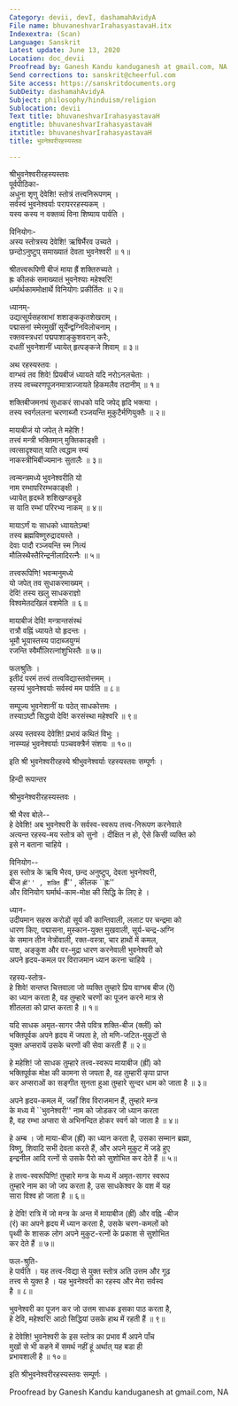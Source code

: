```yaml
---
Category: devii, devI, dashamahAvidyA
File name: bhuvaneshvarIrahasyastavaH.itx
Indexextra: (Scan)
Language: Sanskrit
Latest update: June 13, 2020
Location: doc_devii
Proofread by: Ganesh Kandu kanduganesh at gmail.com, NA
Send corrections to: sanskrit@cheerful.com
Site access: https://sanskritdocuments.org
SubDeity: dashamahAvidyA
Subject: philosophy/hinduism/religion
Sublocation: devii
Text title: bhuvaneshvarIrahasyastavaH
engtitle: bhuvaneshvarIrahasyastavaH
itxtitle: bhuvaneshvarIrahasyastavaH
title: भुवनेश्वरीरहस्यस्तवः

---
```

  
 श्रीभुवनेश्वरीरहस्यस्तवः   
पूर्वपीठिका-  
अधुना शृणु देवेशि! स्तोत्रं तत्त्वनिरूपणम् ।  
सर्वस्वं भुवनेश्वर्याः परापररहस्यकम् ।  
यस्य कस्य न वक्तव्यं विना शिष्याय पार्वति ।  
  
विनियोगः-  
अस्य स्तोत्रस्य देवेशि! ऋषिर्भैरव उच्यते ।  
छन्दोऽनुष्टुप् समाख्यातं देवता भुवनेश्वरी ॥ १॥  
  
श्रीतत्त्वरूपिणी बीजं माया ह्रैं शक्तिरुच्यते ।  
ह्रः कीलकं समाख्यातं भुवनेश्याः महेश्वरि!  
धर्मार्थकाममोक्षार्थे विनियोगः प्रकीर्तितः ॥ २॥  
  
ध्यानम्-  
उद्यत्सूर्यसहस्राभां शशाङ्ककृतशेखराम् ।  
     पद्मासनां स्मेरमुखीं सूर्येन्द्वग्निविलोचनाम् ।  
रक्तवस्त्रधरां पद्मपाशाङ्कुशवरान् करैः,  
     दधतीं भुवनेशानीं ध्यायेत् हृत्पङ्कजे शिवाम् ॥ ३॥  
  
अथ रहस्यस्तवः ।  
वाग्भवं तव शिवे! प्रियबीजं ध्यायते यदि नरोऽनलचेताः ।  
तस्य त्वच्चरणपूजनमात्राज्जायते हिकमलैव तदानीम् ॥ १॥  
  
शक्तिबीजमनघं सुधाकरं साधको यदि जपेद् हृदि भक्त्या ।  
तस्य स्वर्गललना चरणाब्जौ रञ्जयन्ति मुकुटैर्मणियुक्तैः ॥ २॥  
  
मायाबीजं यो जपेत् ते महेशि !  
      तत्त्वं मन्त्री भक्तिमान् मुक्तिकाङ्क्षी ।  
त्वत्सादृश्यात् याति त्वद्धाम रम्यं  
      नाकस्त्रीभिर्बीज्यमानः सुतालैः ॥ ३॥  
  
त्वन्मन्त्रमध्ये भुवनेश्वरीति यो  
      नाम रम्भापरिरम्भकाङ्क्षी ।  
ध्यायेत् हृदब्जे शशिखण्डचूडे  
      स याति रम्भां परिरभ्य नाकम् ॥ ४॥  
  
मायाऽर्णं यः साधको ध्यायतेऽम्ब!  
      तस्य ब्रह्मविष्णुरुद्रादयस्ते ।  
देवाः पादौ रञ्जयन्ति स्म नित्यं  
      मौलिस्थैस्तैरिन्द्रनीलादिरत्नैः ॥ ५॥  
  
तत्त्वरूपिणि! भवन्मनुमध्ये  
      यो जपेत् तव सुधाकरमाख्यम् ।  
देवि! तस्य खलु साधकराज्ञो  
      विश्वमेतदखिलं वशमेति ॥ ६॥  
  
मायाबीजं देवि! मन्त्रान्तसंस्थं  
      रात्रौ वह्निं ध्यायते यो हृदन्तः ।  
भूमौ भूयास्तस्य पादाब्जयुग्मं  
      रजन्ति स्वैर्मौलिरत्नांशुभिस्तैः ॥ ७॥  
  
फलश्रुतिः ।  
इतीदं परमं तत्त्वं तत्त्वविद्यास्तवोत्तमम् ।  
रहस्यं भुवनेश्वर्याः सर्वस्वं मम पार्वति ॥ ८॥  
  
सम्पूज्य भुवनेशानीं यः पठेत् साधकोत्तमः ।  
तस्याऽष्टौ सिद्धयो देवि! करसंस्था महेश्वरि ॥ ९॥  
  
अस्य स्तवस्य देवेशि! प्रभावं कथितं विभुः ।  
नास्म्यहं भुवनेश्वर्याः पञ्चवक्त्रैर्न संशयः ॥ १०॥  
  
इति श्री भुवनेश्वरीरहस्ये श्रीभुवनेश्वर्याः रहस्यस्तवः सम्पूर्णः ।  
  
हिन्दी रूपान्तर  
  
श्रीभुवनेश्वरीरहस्यस्तवः ।  
  
श्री भैरव बोले--  
हे देवेशि! अब भुवनेश्वरी के सर्वस्व-स्वरूप तत्त्व-निरूपण करनेवाले  
अत्यन्त रहस्य-मय स्तोत्र को सुनो । दीक्षित न हो, ऐसे किसी व्यक्ति को  
इसे न बताना चाहिये ।  
  
विनियोग--  
इस स्तोत्र के ऋषि भैरव, छन्द अनुष्टुप्, देवता भुवनेश्वरी,  
बीज ``ह्रीं'' , शक्ति ``ह्रैं'' , कीलक ``ह्रः''  
और विनियोग घर्मार्थ-काम-मोक्ष की सिद्धि के लिए हे ।  
  
ध्यान-  
उदीयमान सहस्र करोडों सूर्य की कान्तिवाली, ललाट पर चन्द्रमा को  
धारण किए, पद्मासना, मुस्कान-युक्त मुखवाली, सूर्य-चन्द्र-अग्नि  
के समान तीन नेत्रोंवाली, रक्त-वस्त्रा, चार हाथों में कमल,  
पाश, अङ्कुश और वर-मुद्रा धारण करनेवाली भुवनेश्वरी को  
अपने हृदय-कमल पर विराजमान ध्यान करना चाहिये ।  
  
रहस्य-स्तोत्र-  
हे शिवे! सन्तप्त चित्तवाला जो व्यक्ति तुम्हारे प्रिय वाग्भब बीज (ऐं)  
का ध्यान करता है, वह तुम्हारे चरणों का पूजन करने मात्र से  
शीतलता को प्राप्त करता है ॥ १॥  
  
यदि साधक अमृत-सागर जैसे पवित्र शक्ति-बीज (क्लीं) को  
भक्तिपूर्वक अपने हृदय में जपता हे, तो मणि-जटित-मुकुटों से  
युक्त अप्सरायें उसके चरणों की सेवा करती हैं ॥ २॥  
  
हे महेशि! जो साधक तुम्हारे तत्त्व-स्वरूप मायाबीज (ह्रीं) को  
भक्तिपूर्वक मोक्ष की कामना से जपता है, वह तुम्हारी कृपा प्राप्त  
कर अप्सराओं का सङ्गीत सुनता हुआ तुम्हारे सुन्दर धाम को जाता है ॥ ३॥  
  
अपने हृदय-कमल में, जहाँ शिव विराजमान हैं, तुम्हारे मन्त्र  
के मध्य में ``भुवनेश्वरी'' नाम को जोडकर जो ध्यान करता  
है, वह रम्भा अप्सरा से अभिनन्दित होकर स्वर्ग को जाता है ॥ ४॥  
  
हे अम्ब । जो माया-बीज (ह्रीं) का ध्यान करता है, उसका सम्मान ब्रह्मा,  
विष्णु, शिवादि सभी देवता करते हैं, और अपने मुकुट में जडे हुए  
इन्द्रनील आदि रत्नों से उसके पैरो को सुशोभित कर देते हैं ॥ ५॥  
  
हे तत्त्व-स्वरूपिणि! तुम्हारे मन्त्र के मध्य में अमृत-सागर स्वरूप  
तुम्हारे नाम का जो जप करता है, उस साधकेश्वर के वश में यह  
सारा विश्व हो जाता है ॥ ६॥  
  
हे देवि! रात्रि में जो मन्त्र के अन्त में मायाबीज (ह्रीं) और वह्नि -बीज  
(रं) का अपने हृदय में ध्यान करता है, उसके चरण-कमलों को  
पृथ्वी के शासक लोग अपने मुकुट-रत्नों के प्रकाश से सुशोभित  
कर देते हैं ॥ ७॥  
  
फल-श्रुति-  
हे पार्वति । यह तत्त्व-विद्या से युक्त स्तोत्र अति उत्तम और गूढ  
तत्त्व से युक्त है । यह भुवनेश्वरी का रहस्य और मेरा सर्वस्व  
है ॥ ८॥  
  
भुवनेश्वरी का पूजन कर जो उत्तम साधक इसका पाठ करता है,  
हे देवि, महेश्वरि! आठो सिद्धियां उसके हाथ में रहती हैं ॥ ९॥  
  
हे देवेशि! भुवनेश्वरी के इस स्तोत्र का प्रभाव मैं अपने पाँच  
मुखों से भी कहने में समर्थ नहीं हूं अर्थात् यह बडा ही  
प्रभावशाली है ॥ १०॥  
  
इति श्रीभुवनेश्वरीरहस्यस्तवः सम्पूर्णः ।  
  
  
Proofread by Ganesh Kandu kanduganesh at gmail.com, NA  
  
